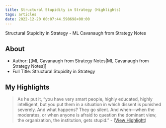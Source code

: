 ```yaml
---
title: Structural Stupidity in Strategy (Highlights)
tags: articles
date: 2022-12-20 00:07:44.598698+00:00
---
```

Structural Stupidity in Strategy - ML Cavanaugh from Strategy Notes

## About
- Author: [[ML Cavanaugh from Strategy Notes|ML Cavanaugh from Strategy Notes]]
- Full Title: Structural Stupidity in Strategy

## My Highlights
> As he put it, “you have very smart people, highly educated, highly intelligent, but you put them in a situation in which dissent is punished severely. And what happens? They go silent. And when—when the moderates, or when anyone is afraid to question the dominant view, the organization, the institution, gets stupid.”
\-  ([View Highlight](https://read.readwise.io/read/01gmpdq37p7rbawwcpvjqxx7m5))

